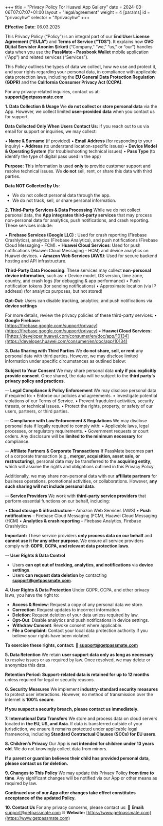 +++
title = "Privacy Policy For Huawei App Gallery"
date = 2024-03-06T07:07:07+01:00
layout = "legal/agreement"
weight = 4
[params]
    id = "privacyhw"
    selector = "#privacyhw"
+++

**Effective Date:** 06.03.2025

This Privacy Policy (“Policy”) is an integral part of our **End User License Agreement (“EULA”)** and **Terms of Service (“TOS”)**. It explains how **OVO Dijital Servisler Anonim Şirketi** (“Company,” “we,” “us,” or “our”) handles data when you use the **PassMate - Passbook Wallet** mobile application (“App”) and related services (“Services”).

 This Policy outlines the types of data we collect, how we use and protect it, and your rights regarding your personal data, in compliance with applicable data protection laws, including the **EU General Data Protection Regulation (GDPR)** and the **California Consumer Privacy Act (CCPA)**.

For any privacy-related inquiries, contact us at:
**support@getpassmate.com**

**1. Data Collection & Usage**
We **do not collect or store personal data** via the App. However, we collect limited **user-provided data** when you contact us for support.

**Data Collected Only When Users Contact Us:**
If you reach out to us via email for support or inquiries, we may collect:

•  **Name & Surname** (if provided)
•  **Email Address** (for responding to your inquiry)
•  **Address** (to understand location-specific issues)
•  **Device Model & Operating System** (for troubleshooting technical issues)
•  **Pass Type** (to identify the type of digital pass used in the app)

**Purpose:** This information is used **only** to provide customer support and resolve technical issues. We **do not** sell, rent, or share this data with third parties.

**Data NOT Collected by Us:**
- We do not collect personal data through the app.
- We do not track, sell, or share personal information.

 **2. Third-Party Services & Data Processing**
While we do not collect personal data, the **App integrates third-party services** that may process non-personal data for analytics, push notifications, and crash reporting. These services include:

•  **Firebase Services (Google LLC)** : Used for crash reporting (Firebase Crashlytics), analytics (Firebase Analytics), and push notifications (Firebase Cloud Messaging - FCM).
•  **Huawei Cloud Services**: Used for push notifications (Huawei Cloud Messaging - HCM) and device analytics on Huawei devices.
•  **Amazon Web Services (AWS)**: Used for secure backend hosting and API infrastructure.

 **Third-Party Data Processing:** These services may collect **non-personal device information**, such as:
•  Device model, OS version, time zone, country, and crash logs (for debugging & app performance)
•  Push notification tokens (for sending notifications)
•  Approximate location (via IP address) (for analytics purposes, but not stored)

 **Opt-Out:** Users can disable tracking, analytics, and push notifications via **device settings** 

For more details, review the privacy policies of these third-party services:
•  **Google Firebase:**    
[https://firebase.google.com/support/privacy](https://firebase.google.com/support/privacy)
•  **Huawei Cloud Services:**[[https://developer.huawei.com/consumer/en/doc/app/10134](https://developer.huawei.com/consumer/en/doc/app/10134)

**3. Data Sharing with Third Parties**
We **do not share, sell, or rent** any personal data with third parties. However, we may disclose limited information under specific circumstances as outlined below:

**Subject to Your Consent**
We may share personal data **only if you explicitly provide consent**. Once shared, the data will be subject to the **third party’s privacy policy and practices**.

-- **Legal Compliance & Policy Enforcement**
We may disclose personal data if required to:
•  Enforce our policies and agreements.
•  Investigate potential violations of our Terms of Service.
•  Prevent fraudulent activities, security threats, or technical issues.
•  Protect the rights, property, or safety of our users, partners, or third parties.

-- **Compliance with Law Enforcement & Regulations**
We may disclose personal data if legally required to comply with:
•  Applicable laws, legal processes, or regulatory requirements.
•  Government requests or court orders.
Any disclosure will be **limited to the minimum necessary** for compliance.

-- **Affiliate Partners & Corporate Transactions**
If PassMate becomes part of a corporate transaction (e.g., **merger, acquisition, asset sale, or restructuring**), personal data may be transferred to the **acquiring entity**, which will assume the rights and obligations outlined in this Privacy Policy.

Additionally, we may share non-personal data with our **affiliate partners** for business operations, promotional activities, or collaborations. However, **any such sharing will not include personal data**.

 -- **Service Providers**
We work with **third-party service providers** that perform essential functions on our behalf, including:

•  **Cloud storage & infrastructure** – Amazon Web Services (AWS)
•  **Push notifications** – Firebase Cloud Messaging (FCM), Huawei Cloud Messaging (HCM)
•  **Analytics & crash reporting** – Firebase Analytics, Firebase Crashlytics

**Important:** These service providers **only process data on our behalf** and **cannot use it for any other purpose**. We ensure all service providers comply with **GDPR, CCPA, and relevant data protection laws**.

-- **User Rights & Data Control**
- Users **can opt out of tracking, analytics, and notifications** via **device settings**.
- Users **can request data deletion** by contacting **support@getpassmate.com**.

**4. User Rights & Data Protection**
Under GDPR, CCPA, and other privacy laws, you have the right to:
-  **Access & Review**: Request a copy of any personal data we store.
- **Correction**: Request updates to incorrect information.
- **Deletion**: Request deletion of your data unless required by law.
- **Opt-Out**: Disable analytics and push notifications in device settings.
- **Withdraw Consent**: Revoke consent where applicable.
- **File a Complaint**: Contact your local data protection authority if you believe your rights have been violated.

**To exercise these rights, contact:** 📧 **support@getpassmate.com**

**5. Data Retention**
We retain **user support data only as long as necessary** to resolve issues or as required by law. Once resolved, we may delete or anonymize this data.

**Retention Period:** **Support-related data is retained for up to 12 months** unless required for legal or security reasons.

**6. Security Measures**
We implement **industry-standard security measures** to protect user interactions. However, no method of transmission over the internet is **100% secure**.

**If you suspect a security breach, please contact us immediately.**

**7. International Data Transfers**
We store and process data on cloud servers located in **the EU, US, and Asia**. If data is transferred outside of your jurisdiction, we ensure it remains protected under applicable legal frameworks, including **Standard Contractual Clauses (SCCs) for EU users**.

**8. Children’s Privacy**
Our App is **not intended for children under 13 years old**. We do not knowingly collect data from minors.

**If a parent or guardian believes their child has provided personal data, please contact us for deletion.**

**9. Changes to This Policy**
We may update this Privacy Policy **from time to time**. Any significant changes will be notified via our App or other means as required by law.

**Continued use of our App after changes take effect constitutes acceptance of the updated Policy.**

**10. Contact Us**
For any privacy concerns, please contact us:
📧 **Email:** support@getpassmate.com
🌐 **Website:** [https://www.getpassmate.com](https://www.getpassmate.com)